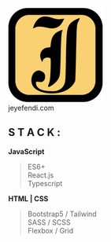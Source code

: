 [![Logo](https://github.com/jeyefendi/jeyefendi/blob/main/public/logo192.png)](https://jeyefendi.com)<br>jeyefendi.com<br>
## S T A C K :
**JavaScript**
>ES6+<br>
>React.js<br>
>Typescript<br>

**HTML | CSS**
>Bootstrap5 / Tailwind<br>
>SASS / SCSS<br>
>Flexbox / Grid

